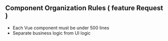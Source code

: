 ## Component Organization Rules ( feature Request )
- Each Vue component must be under 500 lines
- Separate business logic from UI logic